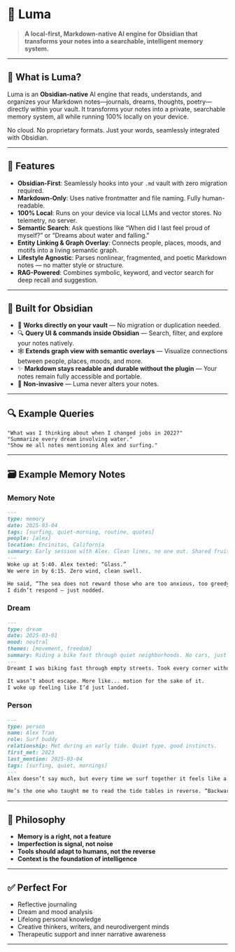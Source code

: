 # 🧠 Luma

> **A local-first, Markdown-native AI engine for Obsidian that transforms your notes into a searchable, intelligent memory system.**

---

## 🚀 What is Luma?
Luma is an **Obsidian-native** AI engine that reads, understands, and organizes your Markdown notes—journals, dreams, thoughts, poetry—directly within your vault. It transforms your notes into a private, searchable memory system, all while running 100% locally on your device.

No cloud. No proprietary formats. Just your words, seamlessly integrated with Obsidian.

---

## 🌟 Features

* **Obsidian-First**: Seamlessly hooks into your `.md` vault with zero migration required.
* **Markdown-Only**: Uses native frontmatter and file naming. Fully human-readable.
* **100% Local**: Runs on your device via local LLMs and vector stores. No telemetry, no server.
* **Semantic Search**: Ask questions like “When did I last feel proud of myself?” or “Dreams about water and falling.”
* **Entity Linking & Graph Overlay**: Connects people, places, moods, and motifs into a living semantic graph.
* **Lifestyle Agnostic**: Parses nonlinear, fragmented, and poetic Markdown notes — no matter style or structure.
* **RAG-Powered**: Combines symbolic, keyword, and vector search for deep recall and suggestion.

---

## 🧩 Built for Obsidian

* 📁 **Works directly on your vault** — No migration or duplication needed.
* 🔍 **Query UI & commands inside Obsidian** — Search, filter, and explore your notes natively.
* 🕸️ **Extends graph view with semantic overlays** — Visualize connections between people, places, moods, and more.
* ✨ **Markdown stays readable and durable without the plugin** — Your notes remain fully accessible and portable.
* 🫥 **Non-invasive** — Luma never alters your notes.

---

## 🔍 Example Queries

```text
"What was I thinking about when I changed jobs in 2022?"
"Summarize every dream involving water."
"Show me all notes mentioning Alex and surfing."
```

---

## 🗃️ Example Memory Notes

### Memory Note

```markdown
---
type: memory
date: 2025-03-04
tags: [surfing, quiet-morning, routine, quotes]
people: [alex]
location: Encinitas, California
summary: Early session with Alex. Clean lines, no one out. Shared fruit, surf, and a quote about patience and the sea.
---
Woke up at 5:40. Alex texted: “Glass.”  
We were in by 6:15. Zero wind, clean swell.  

He said, “The sea does not reward those who are too anxious, too greedy, or too impatient.”  
I didn’t respond — just nodded. 
```

### Dream

```markdown
---
type: dream
date: 2025-03-01
mood: neutral
themes: [movement, freedom]
summary: Riding a bike fast through quiet neighborhoods. No cars, just turns. Felt like I knew where I was going.
---
Dreamt I was biking fast through empty streets. Took every corner without slowing down.  

It wasn’t about escape. More like... motion for the sake of it.  
I woke up feeling like I’d just landed.
```

### Person

```markdown
---
type: person
name: Alex Tran
role: Surf buddy
relationship: Met during an early tide. Quiet type, good instincts.
first_met: 2023
last_mention: 2025-03-04
tags: [surfing, quiet, mornings]
---
Alex doesn’t say much, but every time we surf together it feels like a reset.

He’s the one who taught me to read the tide tables in reverse. “Backwards is sometimes clearer,” he said.
```

---

## 🧬 Philosophy

* **Memory is a right, not a feature**
* **Imperfection is signal, not noise**
* **Tools should adapt to humans, not the reverse**
* **Context is the foundation of intelligence**

---

## ✅ Perfect For

* Reflective journaling
* Dream and mood analysis
* Lifelong personal knowledge
* Creative thinkers, writers, and neurodivergent minds
* Therapeutic support and inner narrative awareness

---

